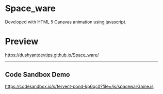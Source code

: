 # Space_ware
Developed with HTML 5 Canavas animation using javascript.

# Preview
https://dushyantdevtips.github.io/Space_ware/

---
## Code Sandbox Demo ##
https://codesandbox.io/s/fervent-pond-kp6qc0?file=/js/spacewarGame.js
